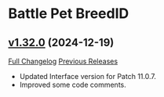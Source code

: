 # Battle Pet BreedID

## [v1.32.0](https://github.com/MMOSimca/BattlePetBreedID/tree/v1.32.0) (2024-12-19)
[Full Changelog](https://github.com/MMOSimca/BattlePetBreedID/compare/v1.31.2...v1.32.0) [Previous Releases](https://github.com/MMOSimca/BattlePetBreedID/releases)

- Updated Interface version for Patch 11.0.7.  
- Improved some code comments.  
